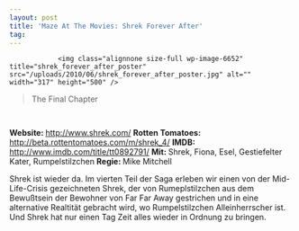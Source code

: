 ```yaml
---
layout: post
title: 'Maze At The Movies: Shrek Forever After'
tag: 
---
```



                <img class="alignnone size-full wp-image-6652" title="shrek_forever_after_poster" src="/uploads/2010/06/shrek_forever_after_poster.jpg" alt="" width="317" height="500" />
<blockquote>The Final Chapter</blockquote>
<img class="alignnone size-full wp-image-5898" title="movie_review_4stars" src="/uploads/2010/02/movie_review_4stars.png" alt="" width="75" height="15" />
<p><strong> Website: </strong><a href="http://www.shrek.com/"><a href="http://www.shrek.com/">http://www.shrek.com/</a></a>
<strong>Rotten Tomatoes: </strong><a href="http://beta.rottentomatoes.com/m/shrek_4/"><a href="http://beta.rottentomatoes.com/m/shrek_4/">http://beta.rottentomatoes.com/m/shrek_4/</a></a>
<strong>IMDB: </strong><a href="http://www.imdb.com/title/tt0892791/"><a href="http://www.imdb.com/title/tt0892791/">http://www.imdb.com/title/tt0892791/</a></a>
<strong>Mit: </strong>Shrek, Fiona, Esel, Gestiefelter Kater, Rumpelstilzchen
<strong>Regie: </strong>Mike Mitchell</p>
<p>Shrek ist wieder da. Im vierten Teil der Saga erleben wir einen von der Mid-Life-Crisis gezeichneten Shrek, der von Rumeplstilzchen aus dem Bewußtsein der Bewohner von Far Far Away gestrichen und in eine alternative Realtität gebracht wird, wo Rumpelstilzchen Alleinherrscher ist. Und Shrek hat nur einen Tag Zeit alles wieder in Ordnung zu bringen.</p>
            
